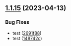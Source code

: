 ## [1.1.15](https://github.com/felixbouveret/gym-journey/compare/v1.1.14...v1.1.15) (2023-04-13)


### Bug Fixes

* test ([2691f88](https://github.com/felixbouveret/gym-journey/commit/2691f88ddb7b71f1424d406301873e3bebf52b81))
* test ([148742c](https://github.com/felixbouveret/gym-journey/commit/148742cde382e97f1150331c6113deffcd3cc006))
